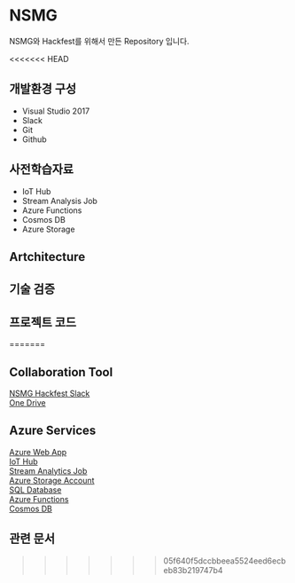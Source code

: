 # NSMG
NSMG와 Hackfest를 위해서 만든 Repository 입니다. 

<<<<<<< HEAD
## 개발환경 구성

- Visual Studio 2017
- Slack
- Git
- Github

## 사전학습자료

- IoT Hub
- Stream Analysis Job
- Azure Functions
- Cosmos DB
- Azure Storage

## Artchitecture

## 기술 검증

## 프로젝트 코드
=======
## Collaboration Tool

[NSMG Hackfest Slack](http://nsmg-hackfest.slack.com)<br>
[One Drive](https://1drv.ms/f/s!AosfFsO-w03gjnOhsZl1McXhzLP4)


## Azure Services

[Azure Web App](https://docs.microsoft.com/ko-kr/azure/app-service/app-service-web-overview)<br>
[IoT Hub](https://docs.microsoft.com/ko-kr/azure/iot-hub/)<br>
[Stream Analytics Job](https://docs.microsoft.com/ko-kr/azure/stream-analytics/)<br>
[Azure Storage Account](https://docs.microsoft.com/ko-kr/azure/storage/common/storage-introduction)<br>
[SQL Database](https://docs.microsoft.com/ko-kr/azure/sql-database/sql-database-technical-overview)<br>
[Azure Functions](https://docs.microsoft.com/ko-kr/azure/azure-functions/functions-overview)<br>
[Cosmos DB](https://docs.microsoft.com/ko-kr/azure/cosmos-db/introduction)

## 관련 문서 


>>>>>>> 05f640f5dccbbeea5524eed6ecbeb83b219747b4
